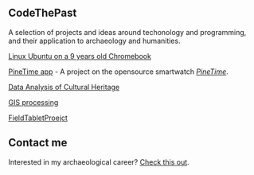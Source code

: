 ## CodeThePast

A selection of projects and ideas around techonology and programming, and their application to archaeology and humanities.

[Linux Ubuntu on a 9 years old Chromebook](https://codethepast.github.io/TestPage)

[PineTime app](https://codethepast.github.io/TestPage) - A project on the opensource smartwatch [*PineTime*](https://wiki.pine64.org/index.php/PineTime).

[Data Analysis of Cultural Heritage](https://codethepast.github.io/TestPage)

[GIS processing](https://codethepast.github.io/TestPage)

[FieldTabletProejct](https://codethepast.github.io/TestPage)


##  Contact me

Interested in my archaeological career? [Check this out](https://unior.academia.edu/OrlandoCerasuolo).
